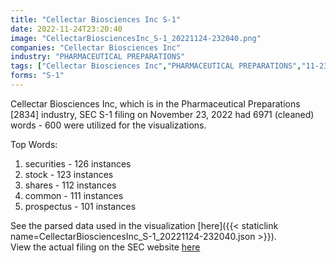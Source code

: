 ```yaml
---
title: "Cellectar Biosciences Inc S-1"
date: 2022-11-24T23:20:40
image: "CellectarBiosciencesInc_S-1_20221124-232040.png"
companies: "Cellectar Biosciences Inc"
industry: "PHARMACEUTICAL PREPARATIONS"
tags: ["Cellectar Biosciences Inc","PHARMACEUTICAL PREPARATIONS","11-23-2022","S-1"]
forms: "S-1"
---
```

Cellectar Biosciences Inc, which is in the Pharmaceutical Preparations [2834] industry, SEC S-1 filing on November 23, 2022 had 6971 (cleaned) words - 600 were utilized for the visualizations.

Top Words:
1. securities - 126 instances
2. stock - 123 instances
3. shares - 112 instances
4. common - 111 instances
5. prospectus - 101 instances


See the parsed data used in the visualization [here]({{< staticlink name=CellectarBiosciencesInc_S-1_20221124-232040.json >}}).  
View the actual filing on the SEC website [here](https://www.sec.gov/Archives/edgar/data/1279704/0001104659-22-121762.txt)